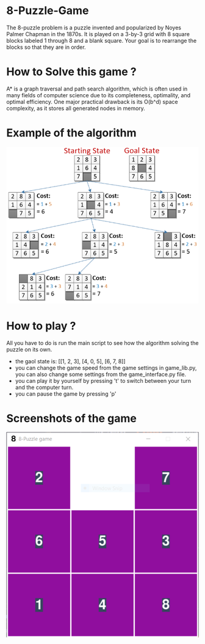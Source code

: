 # 8-Puzzle-Game

The 8-puzzle problem is a puzzle invented and popularized by Noyes Palmer Chapman in the 1870s. It is played on a 3-by-3 grid with 8 square blocks labeled 1 through 8 and a blank square. Your goal is to rearrange the blocks so that they are in order.

# How to Solve this game ?

A\* is a graph traversal and path search algorithm, which is often used in many fields of computer science due to its completeness, optimality, and optimal efficiency. One major practical drawback is its O(b^d) space complexity, as it stores all generated nodes in memory.

# Example of the algorithm

![how A* work](images/8puzzle4.png)

# How to play ?

All you have to do is run the main script to see how the algorithm solving the puzzle on its own.

- the gaol state is:
  [[1, 2, 3], 
[4, 0, 5], 
[6, 7, 8]]
- you can change the game speed from the game settings in game_lib.py, you can also change some settings from the game_interface.py file.
- you can play it by yourself by pressing 't' to switch between your turn and the computer turn.
- you can pause the game by pressing 'p'

# Screenshots of the game

![Game Screenshot](images/game_screenshot.png)
